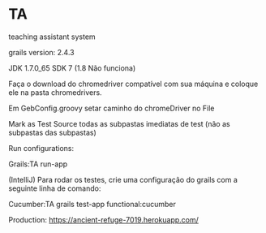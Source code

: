 # TA
teaching assistant system

grails version: 2.4.3

JDK 1.7.0_65 SDK 7 (1.8 Não funciona)

Faça o download do chromedriver compatível com sua máquina e coloque ele na pasta chromedrivers.

Em GebConfig.groovy setar caminho do chromeDriver no File

Mark as Test Source todas as subpastas imediatas de test (não as subpastas das subpastas) 

Run configurations:

Grails:TA
run-app

(IntelliJ) Para rodar os testes, crie uma configuração do grails com a seguinte linha de comando: 

Cucumber:TA
grails test-app functional:cucumber

Production:
https://ancient-refuge-7019.herokuapp.com/
